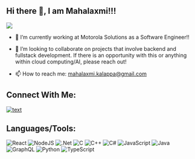## Hi there 👋, I am Mahalaxmi!!!

![](https://komarev.com/ghpvc/?username=MahalaxmiK&color=blueviolet&abbreviated=true)

* 🔭 I’m currently working at Motorola Solutions as a Software Engineer!!

* 👯 I’m looking to collaborate on projects that involve backend and fullstack development. If there is an opportunity with this or anything within cloud computing/AI, please reach out!

* 📫 How to reach me: <mahalaxmi.kalappa@gmail.com>

## Connect With Me:
[![text](https://img.shields.io/badge/LinkedIn-0077B5?style=for-the-badge&logo=linkedin&logoColor=white)](https://www.linkedin.com/in/mahalaxmik/)

## Languages/Tools:
![React](https://img.shields.io/badge/react-%2320232a.svg?style=for-the-badge&logo=react&logoColor=%2361DAFB) ![NodeJS](https://img.shields.io/badge/node.js-6DA55F?style=for-the-badge&logo=node.js&logoColor=white)
![.Net](https://img.shields.io/badge/.NET-5C2D91?style=for-the-badge&logo=.net&logoColor=white) ![C](https://img.shields.io/badge/c-%2300599C.svg?style=for-the-badge&logo=c&logoColor=white) ![C++](https://img.shields.io/badge/c++-%2300599C.svg?style=for-the-badge&logo=c%2B%2B&logoColor=white) ![C#](https://img.shields.io/badge/c%23-%23239120.svg?style=for-the-badge&logo=csharp&logoColor=white) ![JavaScript](https://img.shields.io/badge/javascript-%23323330.svg?style=for-the-badge&logo=javascript&logoColor=%23F7DF1E) ![Java](https://img.shields.io/badge/java-%23ED8B00.svg?style=for-the-badge&logo=openjdk&logoColor=white) ![GraphQL](https://img.shields.io/badge/-GraphQL-E10098?style=for-the-badge&logo=graphql&logoColor=white) ![Python](https://img.shields.io/badge/python-3670A0?style=for-the-badge&logo=python&logoColor=ffdd54) ![TypeScript](https://img.shields.io/badge/typescript-%23007ACC.svg?style=for-the-badge&logo=typescript&logoColor=white) 
